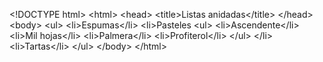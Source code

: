 &lt;!DOCTYPE html&gt;
&lt;html&gt;
    &lt;head&gt;
        &lt;title&gt;Listas anidadas&lt;/title&gt;
    &lt;/head&gt;
    &lt;body&gt;
        &lt;ul&gt;
            &lt;li&gt;Espumas&lt;/li&gt;
            &lt;li&gt;Pasteles
                &lt;ul&gt;
                    &lt;li&gt;Ascendente&lt;/li&gt;
                    &lt;li&gt;Mil hojas&lt;/li&gt;
                    &lt;li&gt;Palmera&lt;/li&gt;
                    &lt;li&gt;Profiterol&lt;/li&gt;
                &lt;/ul&gt;
            &lt;/li&gt;
            &lt;li&gt;Tartas&lt;/li&gt;
        &lt;/ul&gt;
    &lt;/body&gt;
&lt;/html&gt;